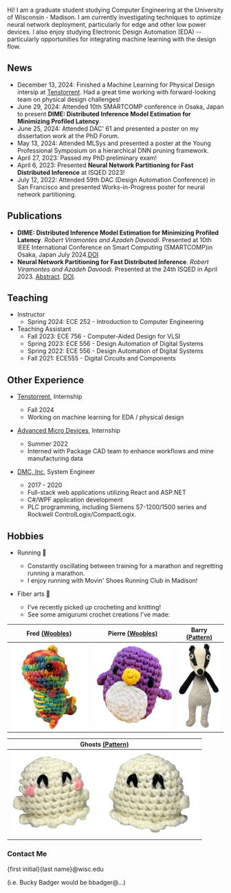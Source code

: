 Hi! I am a graduate student studying Computer Engineering at the University of Wisconsin - Madison. I am currently investigating techniques to optimize neural network deployment, particularly for edge and other low power devices. I also enjoy studying Electronic Design Automation (EDA) -- particularly opportunities for integrating machine learning with the design flow.

## News
- December 13, 2024: Finished a Machine Learning for Physical Design intersip at [Tenstorrent](https://tenstorrent.com/en). Had a great time working with forward-looking team on physical design challenges!
- June 29, 2024: Attended 10th SMARTCOMP conference in Osaka, Japan to present **DIME: Distributed Inference Model Estimation for Minimizing Profiled Latency**.
- June 25, 2024: Attended DAC' 61 and presented a poster on my dissertation work at the PhD Forum. 
- May 13, 2024: Attended MLSys and presented a poster at the Young Professional Symposium on a hierarchical DNN pruning framework.
- April 27, 2023: Passed my PhD preliminary exam!
- April 6, 2023: Presented **Neural Network Partitioning for Fast Distributed Inference** at ISQED 2023!
- July 12, 2022: Attended 59th DAC (Design Automation Conference) in San Francisco and presented Works-in-Progress poster for neural network partitioning. 

## Publications
- **DIME: Distributed Inference Model Estimation for Minimizing Profiled Latency**. *Robert Viramontes and Azadeh Davoodi*. Presented at 10th IEEE International Conference on Smart Computing (SMARTCOMP)in Osaka, Japan July 2024.[DOI](https://doi.org/10.1109/SMARTCOMP61445.2024.00081)
- **Neural Network Partitioning for Fast Distributed Inference**. *Robert Viramontes and Azadeh Davoodi*. Presented at the 24th ISQED in April 2023. [Abstract](https://www.isqed.org/English/Archives/2023/Technical_Sessions/149.html). [DOI](https://doi.org/10.1109/ISQED57927.2023.10129343).

## Teaching
- Instructor
  - Spring 2024: ECE 252 - Introduction to Computer Engineering
- Teaching Assistant
  - Fall 2023: ECE 756 - Computer-Aided Design for VLSI
  - Spring 2023: ECE 556 -  Design Automation of Digital Systems
  - Spring 2022: ECE 556 -  Design Automation of Digital Systems
  - Fall 2021: ECE555 - Digital Circuits and Components

## Other Experience
- [Tenstorrent](https://tenstorrent.com/), Internship
  - Fall 2024
  - Working on machine learning for EDA / physical design

- [Advanced Micro Devices](https://www.amd.com/), Internship
  - Summer 2022
  - Interned with Package CAD team to enhance workflows and mine manufacturing data

- [DMC, Inc](https://www.dmcinfo.com/), System Engineer
  - 2017 - 2020
  - Full-stack web applications utilizing React and ASP.NET
  - C#/WPF application development
  - PLC programming, including Siemens S7-1200/1500 series and Rockwell ControlLogix/CompactLogix.

## Hobbies
- Running 👟
  - Constantly oscillating between training for a marathon and regretting running a marathon.
  - I enjoy running with Movin' Shoes Running Club in Madison!

- Fiber arts 🧶
  - I've recently picked up crocheting and knitting!
  - See some amigurumi crochet creations I've made:

| Fred [(Woobles)](https://thewoobles.com/)  | Pierre [(Woobles)](https://thewoobles.com/) | Barry [(Pattern)](https://www.etsy.com/listing/1095055834/pdf-badger-crochet-pattern-cute-badger) |
| ------------- | ------------- | ------------- |
| <img src="/assets/fred.png" alt="crochet dinosaur" height="200">  | <img src="/assets/pierre.png" alt="crochet penguin" height="200"> | <img src="/assets/barry.png" alt="crochet badger" height="200"> |

|Ghosts [(Pattern)](https://www.roseandlilyamigurumi.com/2022/10/no-sew-quick-crochet-ghost-free-crochet.html) |
| ------------- |
|<img src="/assets/ghosts.png" alt="two crochet ghosts" height="200">|

### Contact Me
{first initial}{last name}@wisc.edu

(i.e. Bucky Badger would be bbadger@...)
